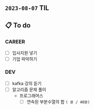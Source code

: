 ## `2023-08-07` TIL

## 📋 To do

### CAREER

- [ ] 입사지원 넣기
- [ ] 기업 파악하기

### DEV
- [ ] kafka 강의 듣기
- [ ] 알고리즘 문제 풀이
  - 프로그래머스
      + [ ] 연속된 부분수열의 합 `( 분 / 40분)`